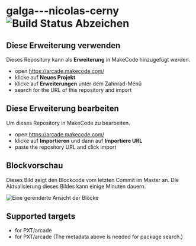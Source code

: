 # galga---nicolas-cerny ![Build Status Abzeichen](https://github.com/thenic95/galga---nicolas-cerny/workflows/MakeCode/badge.svg)



## Diese Erweiterung verwenden

Dieses Repository kann als **Erweiterung** in MakeCode hinzugefügt werden.

* open https://arcade.makecode.com/
* klicke auf **Neues Projekt**
* klicke auf **Erweiterungen** unter dem Zahnrad-Menü
* search for the URL of this repository and import

## Diese Erweiterung bearbeiten

Um dieses Repository in MakeCode zu bearbeiten.

* open https://arcade.makecode.com/
* klicke auf **Importieren** und dann auf **Importiere URL**
* paste the repository URL and click import

## Blockvorschau

Dieses Bild zeigt den Blockcode vom letzten Commit im Master an.
Die Aktualisierung dieses Bildes kann einige Minuten dauern.

![Eine gerenderte Ansicht der Blöcke](https://github.com/thenic95/galga---nicolas-cerny/raw/master/.makecode/blocks.png)

## Supported targets

* for PXT/arcade
* for PXT/arcade
(The metadata above is needed for package search.)

